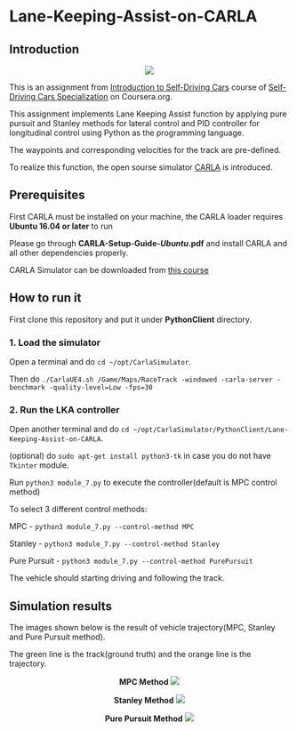 # Lane-Keeping-Assist-on-CARLA
## Introduction
<p align="center">
  <img  src="https://github.com/paulyehtw/Lane-Keeping-Assist-on-CARLA/blob/master/controller_output/CARLA.png">
</p>

This is an assignment from [Introduction to Self-Driving Cars](https://www.coursera.org/learn/intro-self-driving-cars) course of [Self-Driving Cars Specialization](https://www.coursera.org/specializations/self-driving-cars?) on Coursera.org.

This assignment implements Lane Keeping Assist function by applying pure pursuit and Stanley methods for lateral control and PID controller for longitudinal control using Python as the programming language.

The waypoints and corresponding velocities for the track are pre-defined.

To realize this function, the open sourse simulator [CARLA](http://carla.org) is introduced.

## Prerequisites
First CARLA must be installed on your machine, the CARLA loader requires **Ubuntu 16.04 or later** to run

Please go through **CARLA-Setup-Guide-_Ubuntu_.pdf** and install CARLA and all other dependencies properly.

CARLA Simulator can be downloaded from [this course](https://www.coursera.org/learn/intro-self-driving-cars)

## How to run it
First clone this repository and put it under **PythonClient** directory.

### 1. Load the simulator
Open a terminal and do `cd ~/opt/CarlaSimulator`.

Then do `./CarlaUE4.sh /Game/Maps/RaceTrack -windowed -carla-server -benchmark -quality-level=Low -fps=30
`
### 2. Run the LKA controller
Open another terminal and do `cd ~/opt/CarlaSimulator/PythonClient/Lane-Keeping-Assist-on-CARLA`.

(optional) do `sudo apt-get install python3-tk` in case you do not have `Tkinter` module.

Run `python3 module_7.py` to execute the controller(default is MPC control method)

To select 3 different control methods:

MPC - `python3 module_7.py --control-method MPC` 

Stanley - `python3 module_7.py --control-method Stanley` 

Pure Pursuit - `python3 module_7.py --control-method PurePursuit`

The vehicle should starting driving and following the track.

## Simulation results
The images shown below is the result of vehicle trajectory(MPC, Stanley and Pure Pursuit method).

The green line is the track(ground truth) and the orange line is the trajectory.

<p align="center"><b>MPC Method</b>
  <img  src="https://github.com/paulyehtw/Lane-Keeping-Assist-on-CARLA/blob/master/controller_output/trajectory_MPC.png">
</p>

<p align="center"><b>Stanley Method</b>
  <img  src="https://github.com/paulyehtw/Lane-Keeping-Assist-on-CARLA/blob/master/controller_output/trajectory_Stanley.png">
</p>

<p align="center"><b>Pure Pursuit Method</b>
  <img  src="https://github.com/paulyehtw/Lane-Keeping-Assist-on-CARLA/blob/master/controller_output/trajectory_PurePursuit.png">
</p>

